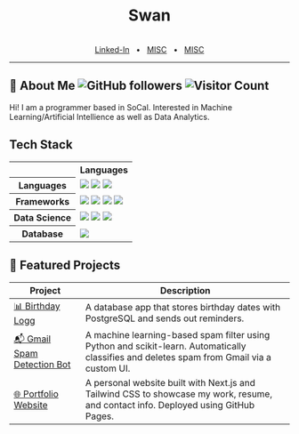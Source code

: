 <div align="center">
  <h1>Swan</h1>

  <br />
  <a href="https://www.linkedin.com/in/seanfleming09/">Linked-In</a>
  <span>&nbsp;&nbsp;•&nbsp;&nbsp;</span>
  <a href="">MISC</a>
  <span>&nbsp;&nbsp;•&nbsp;&nbsp;</span>
  <a href="">MISC</a>
  <br />
  <hr />
</div>

## 👋 About Me ![GitHub followers](https://img.shields.io/github/followers/swan-e?label=Followers) ![Visitor Count](https://visitor-badge.laobi.icu/badge?page_id=swan-e.swan-e)

Hi! I am a programmer based in SoCal. Interested in Machine Learning/Artificial Intellience as well as Data Analytics. 

## Tech Stack
<div align="center">
  <table>
    <tr>
      <th></th>
      <th>Languages</th>
    </tr>
    <tr>
      <th>Languages</th>
      <td>
        <img src="https://img.shields.io/badge/Python-3776AB?style=for-the-badge&logo=python&logoColor=white" />
        <img src="https://img.shields.io/badge/C-00599C?style=for-the-badge&logo=c&logoColor=white" />
        <img src="https://img.shields.io/badge/R-276DC3?style=for-the-badge&logo=r&logoColor=white" />
      </td>
    </tr>
    <tr>
      <th>Frameworks</th>
      <td>
        <img src="https://img.shields.io/badge/Flask-000000?style=for-the-badge&logo=flask&logoColor=white" />
        <img src="https://img.shields.io/badge/Django-092E20?style=for-the-badge&logo=django&logoColor=white" />
        <img src="https://img.shields.io/badge/Next.js-000000?style=for-the-badge&logo=nextdotjs&logoColor=white" />
        <img src="https://img.shields.io/badge/TypeScript-3178C6?style=for-the-badge&logo=typescript&logoColor=white" />
      </td>
    </tr>
    <tr>
      <th>Data Science</th>
      <td>
        <img src="https://img.shields.io/badge/pandas-150458?style=for-the-badge&logo=pandas&logoColor=white" />
        <img src="https://img.shields.io/badge/matplotlib-3776AB?style=for-the-badge&logo=matplotlib&logoColor=white" />
        <img src="https://img.shields.io/badge/scikit--learn-F7931E?style=for-the-badge&logo=scikit-learn&logoColor=white" />
      </td>
    </tr>
    <tr>
      <th>Database</th>
      <td>
        <img src="https://img.shields.io/badge/PostgreSQL-4169E1?style=for-the-badge&logo=postgresql&logoColor=white" />
      </td>
    </tr>
  </table>
</div>

## 📁 Featured Projects

| Project | Description |
|--------|-------------|
| [📊 Birthday Logg](https://github.com/swan-e/Birthday-Logg) | A database app that stores birthday dates with PostgreSQL and sends out reminders. |
| [📬 Gmail Spam Detection Bot](placeholder) | A machine learning-based spam filter using Python and scikit-learn. Automatically classifies and deletes spam from Gmail via a custom UI. |
| [🌐 Portfolio Website](placeholder) | A personal website built with Next.js and Tailwind CSS to showcase my work, resume, and contact info. Deployed using GitHub Pages. |



<!--
**swan-e/swan-e** is a ✨ _special_ ✨ repository because its `README.md` (this file) appears on your GitHub profile.

Here are some ideas to get you started:

- 🔭 I’m currently working on ...
- 🌱 I’m currently learning ...
- 👯 I’m looking to collaborate on ...
- 🤔 I’m looking for help with ...
- 💬 Ask me about ...
- 📫 How to reach me: ...
- 😄 Pronouns: ...
- ⚡ Fun fact: ...
-->
